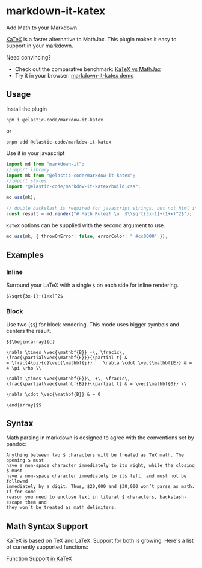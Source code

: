 # markdown-it-katex

Add Math to your Markdown

[KaTeX](https://github.com/Khan/KaTeX) is a faster alternative to MathJax. This plugin makes it easy to support in your markdown.

Need convincing?

- Check out the comparative benchmark: [KaTeX vs MathJax](https://jsperf.com/katex-vs-mathjax/42)
- Try it in your browser: [markdown-it-katex demo](http://waylonflinn.github.io/markdown-it-katex/)

## Usage

Install the plugin

```
npm i @elastic-code/markdow-it-katex
```

or

```
pnpm add @elastic-code/markdow-it-katex
```

Use it in your javascript

```ts
import md from "markdown-it";
//import library
import mk from "@elastic-code/markdow-it-katex";
//import styles
import "@elastic-code/markdow-it-katex/build.css";

md.use(mk);

// double backslash is required for javascript strings, but not html input
const result = md.render("# Math Rulez! \n  $\\sqrt{3x-1}+(1+x)^2$");
```

`KaTeX` options can be supplied with the second argument to use.

```ts
md.use(mk, { throwOnError: false, errorColor: " #cc0000" });
```

## Examples

### Inline

Surround your LaTeX with a single `$` on each side for inline rendering.

```
$\sqrt{3x-1}+(1+x)^2$
```

### Block

Use two (`$$`) for block rendering. This mode uses bigger symbols and centers
the result.

```
$$\begin{array}{c}

\nabla \times \vec{\mathbf{B}} -\, \frac1c\, \frac{\partial\vec{\mathbf{E}}}{\partial t} &
= \frac{4\pi}{c}\vec{\mathbf{j}}    \nabla \cdot \vec{\mathbf{E}} & = 4 \pi \rho \\

\nabla \times \vec{\mathbf{E}}\, +\, \frac1c\, \frac{\partial\vec{\mathbf{B}}}{\partial t} & = \vec{\mathbf{0}} \\

\nabla \cdot \vec{\mathbf{B}} & = 0

\end{array}$$
```

## Syntax

Math parsing in markdown is designed to agree with the conventions set by pandoc:

    Anything between two $ characters will be treated as TeX math. The opening $ must
    have a non-space character immediately to its right, while the closing $ must
    have a non-space character immediately to its left, and must not be followed
    immediately by a digit. Thus, $20,000 and $30,000 won’t parse as math. If for some
    reason you need to enclose text in literal $ characters, backslash-escape them and
    they won’t be treated as math delimiters.

## Math Syntax Support

KaTeX is based on TeX and LaTeX. Support for both is growing. Here's a list of
currently supported functions:

[Function Support in KaTeX](https://github.com/Khan/KaTeX/wiki/Function-Support-in-KaTeX)
